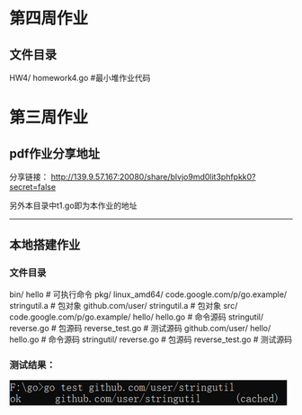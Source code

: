 # 第四周作业

## 文件目录
HW4/
	homework4.go   #最小堆作业代码

# 第三周作业

## pdf作业分享地址

分享链接： http://139.9.57.167:20080/share/blvjo9md0lit3phfpkk0?secret=false

另外本目录中t1.go即为本作业的地址

---

## 本地搭建作业

### 文件目录
bin/
	hello                 # 可执行命令
pkg/
	linux_amd64/
		code.google.com/p/go.example/
			stringutil.a     # 包对象
		github.com/user/
			stringutil.a     # 包对象
src/
	code.google.com/p/go.example/
		hello/
			hello.go      # 命令源码
		stringutil/
			reverse.go       # 包源码
			reverse_test.go  # 测试源码
	github.com/user/
		hello/
			hello.go      # 命令源码
		stringutil/
			reverse.go       # 包源码
			reverse_test.go  # 测试源码


### 测试结果：

![1568561505354](1568561505354.png)

